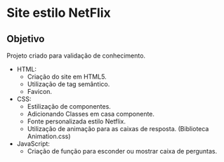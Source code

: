 # Site estilo NetFlix

## Objetivo
  Projeto criado para validação de conhecimento.

- HTML:
  - Criação do site em HTML5.
  - Utilização de tag semântico.
  - Favicon.
- CSS:
  - Estilização de componentes.
  - Adicionando Classes em casa componente.
  - Fonte personalizada estilo Netflix.
  - Utilização de animação para as caixas de resposta. (Biblioteca Animation.css)
- JavaScript:
  - Criação de função para esconder ou mostrar caixa de perguntas.
  
